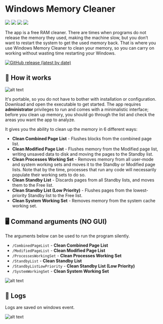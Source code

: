 # Windows Memory Cleaner
[![](https://img.shields.io/github/downloads/IgorMundstein/WinMemoryCleaner/total?style=for-the-badge)](#) 
[![](https://img.shields.io/github/license/IgorMundstein/WinMemoryCleaner?style=for-the-badge)](#) 
[![](https://img.shields.io/badge/Windows-Vista%20|%207%20|%208%20|%2010%20|%2011-blue?style=for-the-badge)](#)
[![](https://img.shields.io/badge/Windows%20Server-2008%20|%202012%20|%202016%20|%202019%20|%202022-blue?style=for-the-badge)](#)

The app is a free RAM cleaner. There are times when programs do not release the memory they used, making the machine slow, but you don’t want to restart the system to get the used memory back. That is where you use Windows Memory Cleaner to clean your memory, so you can carry on working without wasting time restarting your Windows. 

[![GitHub release (latest by date)](https://img.shields.io/github/v/release/IgorMundstein/WinMemoryCleaner?color=red&label=DOWNLOAD&logo=windows)](https://github.com/IgorMundstein/WinMemoryCleaner/releases/download/1.1/WinMemoryCleaner.zip)

## 🚀 How it works
![alt text](https://raw.githubusercontent.com/IgorMundstein/WinMemoryCleaner/master/docs/main-window.png)

It's portable, so you do not have to bother with installation or configuration. Download and open the executable to get started. The app requires **administrator** privileges to run and comes with a minimalistic interface; before you clean up memory, you should go through the list and check the areas you want the app to analyze.

It gives you the ability to clean up the memory in 6 different ways:

- **Clean Combined Page List** - Flushes blocks from the combined page list.
- **Clean Modified Page List** - Flushes memory from the Modified page list, writing unsaved data to disk and moving the pages to the Standby list.
- **Clean Processes Working Set** - Removes memory from all user-mode and system working sets and moves it to the Standby or Modified page lists. Note that by the time, processes that run any code will necessarily populate their working sets to do so.
- **Clean Standby List** - Discards pages from all Standby lists, and moves them to the Free list.
- **Clean Standby List (Low Priority)** - Flushes pages from the lowest-priority Standby list to the Free list.
- **Clean System Working Set** - Removes memory from the system cache working set.

## 🖥️ Command arguments (NO GUI)
The arguments below can be used to run the program silently.

* `/CombinedPageList` - **Clean Combined Page List**
* `/ModifiedPageList` - **Clean Modified Page List**
* `/ProcessesWorkingSet` - **Clean Processes Working Set**
* `/StandbyList` - **Clean Standby List**
* `/StandbyListLowPriority` - **Clean Standby List (Low Priority)**
* `/SystemWorkingSet` - **Clean System Working Set**

![alt text](https://raw.githubusercontent.com/IgorMundstein/WinMemoryCleaner/master/docs/shortcut-command-arguments.png)

## 📖 Logs
Logs are saved on windows event.

![alt text](https://raw.githubusercontent.com/IgorMundstein/WinMemoryCleaner/master/docs/windows-event-log.png)
